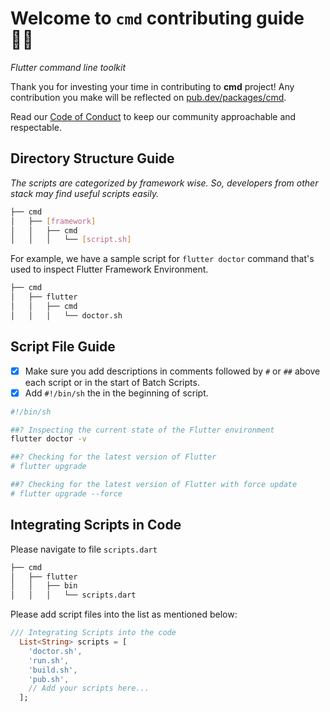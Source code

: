 # Welcome to `cmd` contributing guide 👋🏻

_Flutter command line toolkit_

Thank you for investing your time in contributing to **cmd** project! Any contribution you make will be reflected on [pub.dev/packages/cmd](https://pub.dev/packages/cmd).

Read our [Code of Conduct](./CODE_OF_CONDUCT.md) to keep our community approachable and respectable.

## Directory Structure Guide

_The scripts are categorized by framework wise. So, developers from other stack may find useful scripts easily._

```bash
├── cmd
│   ├── [framework]
│   │   ├── cmd
│   │   │   └── [script.sh]
```

For example, we have a sample script for `flutter doctor` command that's used to inspect Flutter Framework Environment.

```bash
├── cmd
│   ├── flutter
│   │   ├── cmd
│   │   │   └── doctor.sh
```

## Script File Guide

- [x] Make sure you add descriptions in comments followed by `#` or `##` above each script or in the start of Batch Scripts.
- [x] Add `#!/bin/sh` the in the beginning of script.

```bash
#!/bin/sh

##? Inspecting the current state of the Flutter environment
flutter doctor -v

##? Checking for the latest version of Flutter
# flutter upgrade

##? Checking for the latest version of Flutter with force update
# flutter upgrade --force
```

## Integrating Scripts in Code

Please navigate to file `scripts.dart`

```bash
├── cmd
│   ├── flutter
│   │   ├── bin
│   │   │   └── scripts.dart
```

Please add script files into the list as mentioned below:

```dart
/// Integrating Scripts into the code
  List<String> scripts = [
    'doctor.sh',
    'run.sh',
    'build.sh',
    'pub.sh',
    // Add your scripts here...
  ];
```
